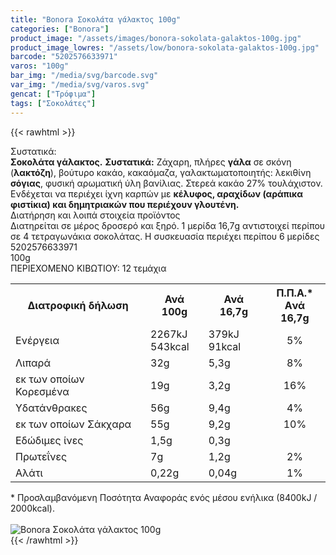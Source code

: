 ```yaml
---
title: "Bonora Σοκολάτα γάλακτος 100g"
categories: ["Bonora"]
product_image: "/assets/images/bonora-sokolata-galaktos-100g.jpg"
product_image_lowres: "/assets/low/bonora-sokolata-galaktos-100g.jpg"
barcode: "5202576633971"
varos: "100g"
bar_img: "/media/svg/barcode.svg"
var_img: "/media/svg/varos.svg"
gencat: ["Τρόφιμα"]
tags: ["Σοκολάτες"]
---
```

{{< rawhtml >}}

<div class="sload117"><div class="product"><div id="sistatika">Συστατικά:</div><div class="alltext"><strong>Σοκολάτα γάλακτος.</strong> <strong>Συστατικά:</strong> Ζάχαρη, πλήρες <strong>γάλα</strong> σε σκόνη (<strong>λακτόζη</strong>), βούτυρο κακάο, κακαόμαζα, γαλακτωματοποιητής: λεκιθίνη <strong>σόγιας</strong>, φυσική αρωματική ύλη βανίλιας. Στερεά κακάο 27% τουλάχιστον. Ενδέχεται να περιέχει ίχνη καρπών με <strong>κέλυφος, αραχίδων (αράπικα φιστίκια) και δημητριακών που περιέχουν γλουτένη.</strong></div><div id="loipa">Διατήρηση και λοιπά στοιχεία προϊόντος</div><div class="alltext">Διατηρείται σε μέρος δροσερό και ξηρό. 1 μερίδα 16,7g αντιστοιχεί περίπου σε 4 τετραγωνάκια σοκολάτας. H συσκευασία περιέχει περίπου 6 μερίδες</div><div id="barcode"><div id="barimage1"></div><span id="bartext">5202576633971</span></div><div id="varos"><div id="varosimage1"></div><span id="varostext">100g</span></div><div id="kivotio">ΠΕΡΙΕΧΟΜΕΝΟ ΚΙΒΩΤΙΟΥ: 12 τεμάχια</div><table id="diatable"><tbody><tr><th>Διατροφική δήλωση</th><th>Ανά 100g</th><th>Ανά 16,7g</th><th>Π.Π.Α.*<br>Aνά 16,7g</th></tr><tr><td class="texr2">Ενέργεια</td><td class="texr">2267kJ<br>543kcal</td><td class="texr">379kJ<br>91kcal</td><td class="texr" style="text-align:center">5%</td></tr><tr><td class="texr2">Λιπαρά</td><td class="texr">32g</td><td class="texr">5,3g</td><td class="texr" style="text-align:center">8%</td></tr><tr><td class="gray">εκ των οποίων Κορεσµένα</td><td class="gray2">19g</td><td class="gray2">3,2g</td><td class="gray2" style="text-align:center">16%</td></tr><tr><td class="texr2">Yδατάνθρακες</td><td class="texr">56g</td><td class="texr">9,4g</td><td class="texr" style="text-align:center">4%</td></tr><tr><td class="gray">εκ των οποίων Σάκχαρα</td><td class="gray2">55g</td><td class="gray2">9,2g</td><td class="gray2" style="text-align:center">10%</td></tr><tr><td class="texr2">Eδώδιμες ίνες</td><td class="texr">1,5g</td><td class="texr">0,3g</td><td class="texr" style="text-align:center">&nbsp;</td></tr><tr><td class="texr2">Πρωτεΐνες</td><td class="texr">7g</td><td class="texr">1,2g</td><td class="texr" style="text-align:center">2%</td></tr><tr><td class="texr2">Αλάτι</td><td class="texr">0,22g</td><td class="texr">0,04g</td><td class="texr" style="text-align:center">1%</td></tr></tbody></table><div class="alltext">* Προσλαμβανόμενη Ποσότητα Αναφοράς ενός μέσου ενήλικα (8400kJ / 2000kcal).</div><br><div class="pimg"><img alt="Bonora Σοκολάτα γάλακτος 100g" title="Bonora Σοκολάτα γάλακτος 100g" src="/assets/images/bonora-sokolata-galaktos-100g.jpg"></div></div></div>
{{< /rawhtml >}}


